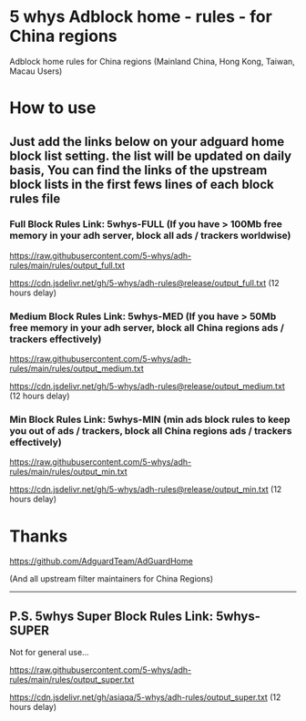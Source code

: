 # 5 whys Adblock home - rules - for China regions
Adblock home rules for China regions (Mainland China, Hong Kong, Taiwan, Macau Users)

# How to use
## Just add the links below on your adguard home block list setting. the list will be updated on daily basis, You can find the links of the upstream block lists in the first fews lines of each block rules file

### Full Block Rules Link: 5whys-FULL (If you have > 100Mb free memory in your adh server, block all ads / trackers worldwise)

https://raw.githubusercontent.com/5-whys/adh-rules/main/rules/output_full.txt

https://cdn.jsdelivr.net/gh/5-whys/adh-rules@release/output_full.txt (12 hours delay)


### Medium Block Rules Link: 5whys-MED (If you have > 50Mb free memory in your adh server, block all China regions ads / trackers effectively)


https://raw.githubusercontent.com/5-whys/adh-rules/main/rules/output_medium.txt

https://cdn.jsdelivr.net/gh/5-whys/adh-rules@release/output_medium.txt (12 hours delay)


### Min Block Rules Link: 5whys-MIN (min ads block rules to keep you out of ads / trackers, block all China regions ads / trackers effectively)


https://raw.githubusercontent.com/5-whys/adh-rules/main/rules/output_min.txt

https://cdn.jsdelivr.net/gh/5-whys/adh-rules@release/output_min.txt (12 hours delay)


# Thanks
https://github.com/AdguardTeam/AdGuardHome

(And all upstream filter maintainers for China Regions)



--- 
## P.S. 5whys Super Block Rules Link: 5whys-SUPER 

Not for general use...

https://raw.githubusercontent.com/5-whys/adh-rules/main/rules/output_super.txt

https://cdn.jsdelivr.net/gh/asiaqa/5-whys/adh-rules/output_super.txt (12 hours delay)
